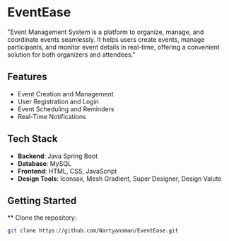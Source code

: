 # EventEase
"Event Management System is a platform to organize, manage, and coordinate events seamlessly. It helps users create events, manage participants, and monitor event details in real-time, offering a convenient solution for both organizers and attendees."
## Features
- Event Creation and Management
- User Registration and Login
- Event Scheduling and Reminders
- Real-Time Notifications

## Tech Stack
- **Backend**: Java Spring Boot
- **Database**: MySQL
- **Frontend**: HTML, CSS, JavaScript
- **Design Tools**: Iconsax, Mesh Gradient, Super Designer, Design Valute
## Getting Started
** Clone the repository:
 ```bash
git clone https://github.com/Nartyanaman/EventEase.git
